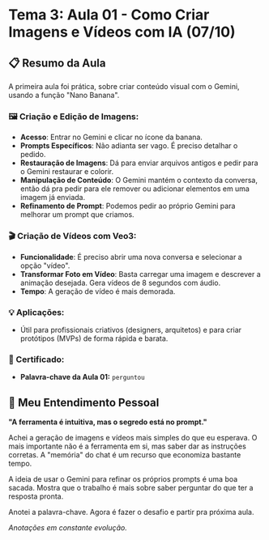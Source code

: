 # Tema 3: Aula 01 - Como Criar Imagens e Vídeos com IA (07/10)

## 📋 Resumo da Aula

A primeira aula foi prática, sobre criar conteúdo visual com o Gemini, usando a função "Nano Banana".

### 🖼️ Criação e Edição de Imagens:

* **Acesso**: Entrar no Gemini e clicar no ícone da banana.
* **Prompts Específicos**: Não adianta ser vago. É preciso detalhar o pedido.
* **Restauração de Imagens**: Dá para enviar arquivos antigos e pedir para o Gemini restaurar e colorir.
* **Manipulação de Conteúdo**: O Gemini mantém o contexto da conversa, então dá pra pedir para ele remover ou adicionar elementos em uma imagem já enviada.
* **Refinamento de Prompt**: Podemos pedir ao próprio Gemini para melhorar um prompt que criamos.

### 🎬 Criação de Vídeos com Veo3:

* **Funcionalidade**: É preciso abrir uma nova conversa e selecionar a opção "vídeo".
* **Transformar Foto em Vídeo**: Basta carregar uma imagem e descrever a animação desejada. Gera vídeos de 8 segundos com áudio.
* **Tempo**: A geração de vídeo é mais demorada.

### 💡 Aplicações:

* Útil para profissionais criativos (designers, arquitetos) e para criar protótipos (MVPs) de forma rápida e barata.

### 📜 Certificado:

* **Palavra-chave da Aula 01:** `perguntou`

## 💭 Meu Entendimento Pessoal

**"A ferramenta é intuitiva, mas o segredo está no prompt."**

Achei a geração de imagens e vídeos mais simples do que eu esperava. O mais importante não é a ferramenta em si, mas saber dar as instruções corretas. A "memória" do chat é um recurso que economiza bastante tempo.

A ideia de usar o Gemini para refinar os próprios prompts é uma boa sacada. Mostra que o trabalho é mais sobre saber perguntar do que ter a resposta pronta.

Anotei a palavra-chave. Agora é fazer o desafio e partir pra próxima aula.

*Anotações em constante evolução.*